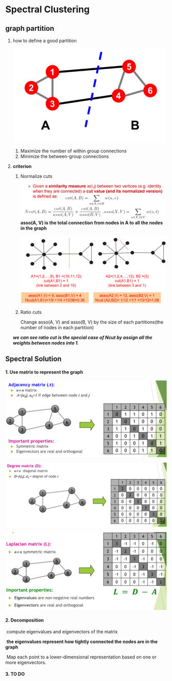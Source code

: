 # Spectral Clustering

## graph partition

1. how to define a good partition

   ![]( https://github.com/ChrisWang10/DataMining/raw/master/img/Cluster_Spectral.png )

   1. Maximize the number of within group connections
   2. Minimize the between-group connections

2. **criterion**

   1. Normalize cuts

      ![]( https://github.com/ChrisWang10/DataMining/raw/master/img/Cluster_Spectral_criterion.png )**asso(A, V) is the total connection from nodes in A to all the nodes in the graph**

      ![]( https://github.com/ChrisWang10/DataMining/raw/master/img/Cluster_Spectral_criterion_example.png )

   2. Ratio cuts

      Change asso(A, V) and asso(B, V) by the size of each partitions(the number of nodes in each partition)

   ***we can see ratio cut is the special case of Ncut by assign all the weights between nodes into 1.***



## Spectral Solution

#### 1. Use matrix to represent the graph

![]( https://github.com/ChrisWang10/DataMining/raw/master/img/Cluster_Spectral_adjacent_matrix.png )

![]( https://github.com/ChrisWang10/DataMining/raw/master/img/Cluster_Spectral_degree_matrix.png )

![]( https://github.com/ChrisWang10/DataMining/raw/master/img/Cluster_Spectral_Laplacian_matrix.png )



#### 2. Decomposition

​	compute eigenvalues and eigenvectors of the matrix

​	**the eigenvalues represent how tightly connected the nodes are in the graph** 

​	Map each point to a lower-dimensional representation based on one or more eigenvectors.

#### 3. TO DO

